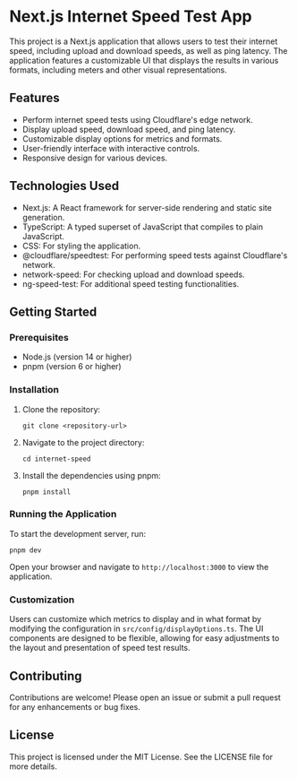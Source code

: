 # Next.js Internet Speed Test App

This project is a Next.js application that allows users to test their internet speed, including upload and download speeds, as well as ping latency. The application features a customizable UI that displays the results in various formats, including meters and other visual representations.

## Features

- Perform internet speed tests using Cloudflare's edge network.
- Display upload speed, download speed, and ping latency.
- Customizable display options for metrics and formats.
- User-friendly interface with interactive controls.
- Responsive design for various devices.

## Technologies Used

- Next.js: A React framework for server-side rendering and static site generation.
- TypeScript: A typed superset of JavaScript that compiles to plain JavaScript.
- CSS: For styling the application.
- @cloudflare/speedtest: For performing speed tests against Cloudflare's network.
- network-speed: For checking upload and download speeds.
- ng-speed-test: For additional speed testing functionalities.

## Getting Started

### Prerequisites

- Node.js (version 14 or higher)
- pnpm (version 6 or higher)

### Installation

1. Clone the repository:

   ```
   git clone <repository-url>
   ```

2. Navigate to the project directory:

   ```
   cd internet-speed
   ```

3. Install the dependencies using pnpm:

   ```
   pnpm install
   ```

### Running the Application

To start the development server, run:

```
pnpm dev
```

Open your browser and navigate to `http://localhost:3000` to view the application.

### Customization

Users can customize which metrics to display and in what format by modifying the configuration in `src/config/displayOptions.ts`. The UI components are designed to be flexible, allowing for easy adjustments to the layout and presentation of speed test results.

## Contributing

Contributions are welcome! Please open an issue or submit a pull request for any enhancements or bug fixes.

## License

This project is licensed under the MIT License. See the LICENSE file for more details.